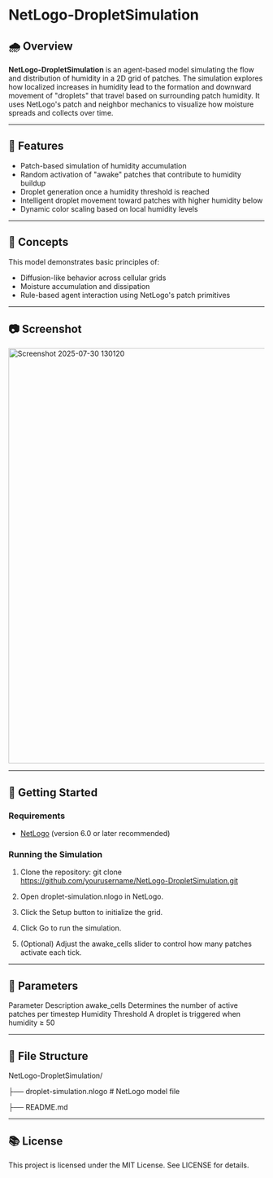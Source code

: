 # NetLogo-DropletSimulation

## 🌧️ Overview

**NetLogo-DropletSimulation** is an agent-based model simulating the flow and distribution of humidity in a 2D grid of patches. The simulation explores how localized increases in humidity lead to the formation and downward movement of "droplets" that travel based on surrounding patch humidity. It uses NetLogo's patch and neighbor mechanics to visualize how moisture spreads and collects over time.

---

## 🧪 Features

- Patch-based simulation of humidity accumulation
- Random activation of "awake" patches that contribute to humidity buildup
- Droplet generation once a humidity threshold is reached
- Intelligent droplet movement toward patches with higher humidity below
- Dynamic color scaling based on local humidity levels

---

## 🧩 Concepts

This model demonstrates basic principles of:
- Diffusion-like behavior across cellular grids
- Moisture accumulation and dissipation
- Rule-based agent interaction using NetLogo's patch primitives

---

## 📷 Screenshot
<img width="975" height="816" alt="Screenshot 2025-07-30 130120" src="https://github.com/user-attachments/assets/42a8d31f-41fb-472c-9fbb-6df898bda782" />

---

## 🚀 Getting Started

### Requirements

- [NetLogo](https://ccl.northwestern.edu/netlogo/) (version 6.0 or later recommended)

### Running the Simulation

1. Clone the repository:
git clone https://github.com/yourusername/NetLogo-DropletSimulation.git

2. Open droplet-simulation.nlogo in NetLogo.

3. Click the Setup button to initialize the grid.

4. Click Go to run the simulation.

5. (Optional) Adjust the awake_cells slider to control how many patches activate each tick.

---

## 🔧 Parameters
Parameter	Description
awake_cells	Determines the number of active patches per timestep
Humidity Threshold	A droplet is triggered when humidity ≥ 50

---

## 📁 File Structure

NetLogo-DropletSimulation/

├── droplet-simulation.nlogo # NetLogo model file

├── README.md

---
    
## 📚 License
This project is licensed under the MIT License. See LICENSE for details.
